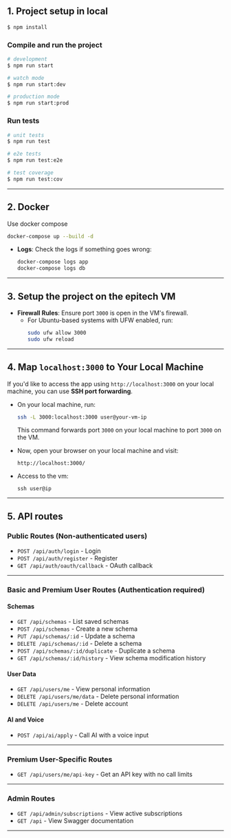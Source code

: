 ## 1. Project setup in local

```bash
$ npm install
```

### Compile and run the project

```bash
# development
$ npm run start

# watch mode
$ npm run start:dev

# production mode
$ npm run start:prod
```

### Run tests

```bash
# unit tests
$ npm run test

# e2e tests
$ npm run test:e2e

# test coverage
$ npm run test:cov
```
---
## **2. Docker**
Use docker compose
  ```bash
  docker-compose up --build -d
  ```

- **Logs**:
  Check the logs if something goes wrong:
  ```bash
  docker-compose logs app
  docker-compose logs db
  ```
---
## **3. Setup the project on the epitech VM**
- **Firewall Rules**: Ensure port `3000` is open in the VM's firewall.
  - For Ubuntu-based systems with UFW enabled, run:
    ```bash
    sudo ufw allow 3000
    sudo ufw reload
    ```
---

## **4. Map `localhost:3000` to Your Local Machine**
If you'd like to access the app using `http://localhost:3000` on your local machine, you can use **SSH port forwarding**.

- On your local machine, run:
  ```bash
  ssh -L 3000:localhost:3000 user@your-vm-ip
  ```
  This command forwards port `3000` on your local machine to port `3000` on the VM.

- Now, open your browser on your local machine and visit:
  ```
  http://localhost:3000/
  ```
- Access to the vm:
    ```
    ssh user@ip
    ```

---
## **5. API routes**

### **Public Routes (Non-authenticated users)**
- `POST /api/auth/login` - Login
- `POST /api/auth/register` - Register
- `GET /api/auth/oauth/callback` - OAuth callback

---

### **Basic and Premium User Routes (Authentication required)**
#### **Schemas**
- `GET /api/schemas` - List saved schemas
- `POST /api/schemas` - Create a new schema
- `PUT /api/schemas/:id` - Update a schema
- `DELETE /api/schemas/:id` - Delete a schema
- `POST /api/schemas/:id/duplicate` - Duplicate a schema
- `GET /api/schemas/:id/history` - View schema modification history

#### **User Data**
- `GET /api/users/me` - View personal information
- `DELETE /api/users/me/data` - Delete personal information
- `DELETE /api/users/me` - Delete account

#### **AI and Voice**
- `POST /api/ai/apply` - Call AI with a voice input

---

### **Premium User-Specific Routes**
- `GET /api/users/me/api-key` - Get an API key with no call limits

---

### **Admin Routes**
- `GET /api/admin/subscriptions` - View active subscriptions
- `GET /api` - View Swagger documentation
---